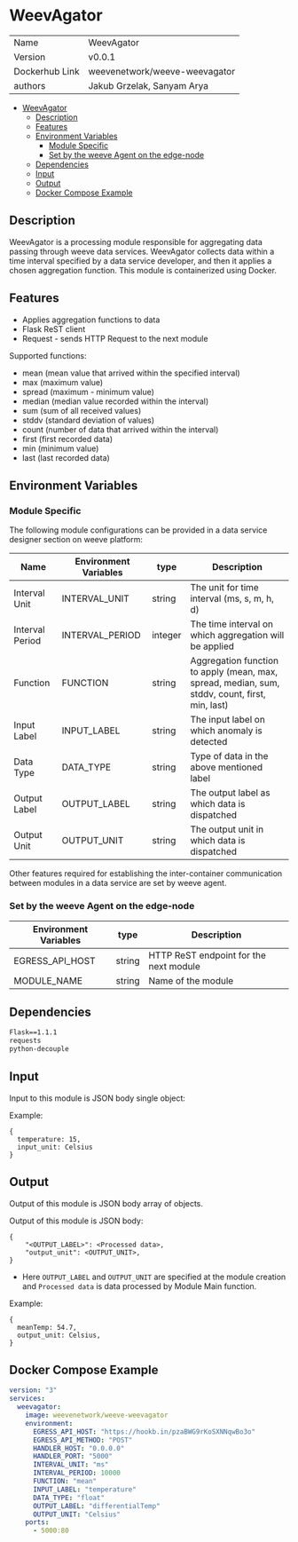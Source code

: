 # WeevAgator

|                |                                       |
| -------------- | ------------------------------------- |
| Name           | WeevAgator                            |
| Version        | v0.0.1                                |
| Dockerhub Link | weevenetwork/weeve-weevagator         |
| authors        | Jakub Grzelak, Sanyam Arya            |

- [WeevAgator](#weevagator)
  - [Description](#description)
  - [Features](#features)
  - [Environment Variables](#environment-variables)
    - [Module Specific](#module-specific)
    - [Set by the weeve Agent on the edge-node](#set-by-the-weeve-agent-on-the-edge-node)
  - [Dependencies](#dependencies)
  - [Input](#input)
  - [Output](#output)
  - [Docker Compose Example](#docker-compose-example)

## Description

WeevAgator is a processing module responsible for aggregating data passing through weeve data services.
WeevAgator collects data within a time interval specified by a data service developer, and then it applies a chosen aggregation function.
This module is containerized using Docker.

## Features

- Applies aggregation functions to data
- Flask ReST client
- Request - sends HTTP Request to the next module

Supported functions:
- mean (mean value that arrived within the specified interval)
- max (maximum value)
- spread (maximum - minimum value)
- median (median value recorded within the interval)
- sum (sum of all received values)
- stddv (standard deviation of values)
- count (number of data that arrived within the interval)
- first (first recorded data)
- min (minimum value)
- last (last recorded data)


## Environment Variables

### Module Specific

The following module configurations can be provided in a data service designer section on weeve platform:

| Name                 | Environment Variables     | type     | Description                                              |
| -------------------- | ------------------------- | -------- | -------------------------------------------------------- |
| Interval Unit        | INTERVAL_UNIT             | string   | The unit for time interval (ms, s, m, h, d)              |
| Interval Period      | INTERVAL_PERIOD           | integer  | The time interval on which aggregation will be applied   |
| Function             | FUNCTION                  | string   | Aggregation function to apply (mean, max, spread, median, sum, stddv, count, first, min, last) |
| Input Label          | INPUT_LABEL               | string   | The input label on which anomaly is detected             |
| Data Type            | DATA_TYPE                 | string   | Type of data in the above mentioned label                |
| Output Label         | OUTPUT_LABEL              | string   | The output label as which data is dispatched             |
| Output Unit          | OUTPUT_UNIT               | string   | The output unit in which data is dispatched              |

Other features required for establishing the inter-container communication between modules in a data service are set by weeve agent.

### Set by the weeve Agent on the edge-node

| Environment Variables | type   | Description                            |
| --------------------- | ------ | -------------------------------------- |
| EGRESS_API_HOST       | string | HTTP ReST endpoint for the next module |
| MODULE_NAME           | string | Name of the module                     |

## Dependencies

```txt
Flask==1.1.1
requests
python-decouple
```

## Input

Input to this module is JSON body single object:

Example:

```node
{
  temperature: 15,
  input_unit: Celsius
}
```

## Output

Output of this module is JSON body array of objects.

Output of this module is JSON body:

```node
{
    "<OUTPUT_LABEL>": <Processed data>,
    "output_unit": <OUTPUT_UNIT>,
}
```
 
* Here `OUTPUT_LABEL` and `OUTPUT_UNIT` are specified at the module creation and `Processed data` is data processed by Module Main function.

Example:

```node
{
  meanTemp: 54.7,
  output_unit: Celsius,
}
```

## Docker Compose Example

```yml
version: "3"
services:
  weevagator:
    image: weevenetwork/weeve-weevagator
    environment:
      EGRESS_API_HOST: "https://hookb.in/pzaBWG9rKoSXNNqwBo3o"
      EGRESS_API_METHOD: "POST"
      HANDLER_HOST: "0.0.0.0"
      HANDLER_PORT: "5000"
      INTERVAL_UNIT: "ms"
      INTERVAL_PERIOD: 10000
      FUNCTION: "mean"
      INPUT_LABEL: "temperature"
      DATA_TYPE: "float"
      OUTPUT_LABEL: "differentialTemp"
      OUTPUT_UNIT: "Celsius"
    ports:
      - 5000:80
```
